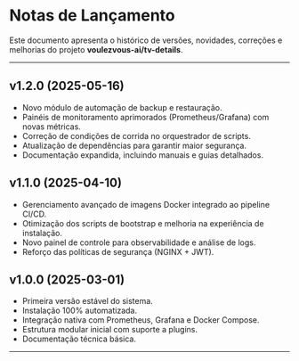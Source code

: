 # Notas de Lançamento

Este documento apresenta o histórico de versões, novidades, correções e melhorias do projeto **voulezvous-ai/tv-details**.

---

## v1.2.0 (2025-05-16)
- Novo módulo de automação de backup e restauração.
- Painéis de monitoramento aprimorados (Prometheus/Grafana) com novas métricas.
- Correção de condições de corrida no orquestrador de scripts.
- Atualização de dependências para garantir maior segurança.
- Documentação expandida, incluindo manuais e guias detalhados.

## v1.1.0 (2025-04-10)
- Gerenciamento avançado de imagens Docker integrado ao pipeline CI/CD.
- Otimização dos scripts de bootstrap e melhoria na experiência de instalação.
- Novo painel de controle para observabilidade e análise de logs.
- Reforço das políticas de segurança (NGINX + JWT).

## v1.0.0 (2025-03-01)
- Primeira versão estável do sistema.
- Instalação 100% automatizada.
- Integração nativa com Prometheus, Grafana e Docker Compose.
- Estrutura modular inicial com suporte a plugins.
- Documentação técnica básica.

---